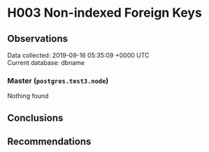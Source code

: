 # H003 Non-indexed Foreign Keys #

## Observations ##
Data collected: 2019-09-16 05:35:09 +0000 UTC  
Current database: dbname  


### Master (`postgres.test3.node`) ###



Nothing found



## Conclusions ##


## Recommendations ##


